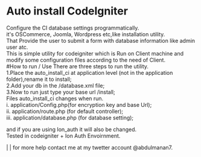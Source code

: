# Auto install CodeIgniter
Configure the CI database settings programmatically.   
it's OSCommerce, Joomla, Wordpress etc,like installation utility.  
That Provide the user to submit a form with database information like admin user atc.  
This is simple utility for codeigniter which is Run on Client machine and modify some configuration files according to
the need of Client.  
#How to run / Use
There are three steps to run the utility.  
1.Place the auto_install_ci at application level (not in the application folder),rename it to install;  
2.Add your db in the /database.xml file;  
3.Now to run just type your base url /install;  
Files auto_install_ci changes when run.  
i. application/Config.php(for encryption key and base Url);  
ii. application/route.php (for default controller);  
iii. application/database.php (for database setting);  

and if you are using Ion_auth it will also be changed.  
Tested in codeigniter + Ion Auth Envoirnment.  

|
|
for more help contact me at my twetter account @abdulmanan7.
